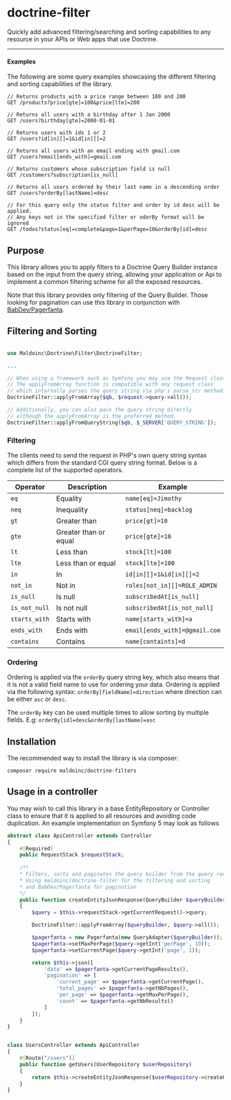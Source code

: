 # doctrine-filter

Quickly add advanced filtering/searching and sorting capabilities to any resource in your APIs or Web apps
that use Doctrine.

---

#### Examples

The following are some query examples showcasing the different filtering and sorting capabilities of the library.

```http request
// Returns products with a price range between 100 and 200
GET /products?price[gte]=100&price[lte]=200

// Returns all users with a birthday after 1 Jan 2000
GET /users?birthday[gte]=2000-01-01

// Returns users with ids 1 or 2
GET /users?id[in][]=1&id[in][]=2

// Returns all users with an email ending with gmail.com
GET /users?email[ends_with]=gmail.com

// Returns customers whose subscription field is null
GET /customers?subscription[is_null]

// Returns all users ordered by their last name in a descending order
GET /users?orderBy[lastName]=desc

// For this query only the status filter and order by id desc will be applied.
// Any keys not in the specified filter or oderBy format will be ignored
GET /todos?status[eq]=complete&page=1&perPage=10&orderBy[id]=desc
``` 

## Purpose

This library allows you to apply filters to a Doctrine Query Builder instance based on the input from the query string,
allowing your application or Api to implement a common filtering scheme for all the exposed resources.

Note that this library provides only filtering of the Query Builder. 
Those looking for pagination can use this library in conjunction with [BabDev/Pagerfanta](https://github.com/BabDev/Pagerfanta).

## Filtering and Sorting

```php

use Maldoinc\Doctrine\Filter\DoctrineFilter;

... 

// When using a framework such as Symfony you may use the Request class
// The applyFromArray function is compatible with any request class
// which internally parses the query string via php's parse_str method.
DoctrineFilter::applyFromArray($qb, $request->query->all());

// Additionally, you can also pass the query string directly
// although the applyFromArray is the preferred method.
DoctrineFilter::applyFromQueryString($qb, $_SERVER['QUERY_STRING']);
```

### Filtering

The clients need to send the request in PHP's own query string syntax which differs from the
standard CGI query string format. Below is a complete list of the supported operators.

| Operator        | Description           | Example
| --------------- | --------------------- | -----------------
| `eq`            | Equality              | `name[eq]=Jimothy`
| `neq`           | Inequality            | `status[neq]=backlog`
| `gt`            | Greater than          | `price[gt]=10`
| `gte`           | Greater than or equal | `price[gte]=10`
| `lt`            | Less than             | `stock[lt]=100`
| `lte`           | Less than or equal    | `stock[lte]=100`
| `in`            | In                    | `id[in][]=1&id[in][]=2`
| `not_in`        | Not in                | `roles[not_in][]=ROLE_ADMIN`
| `is_null`       | Is null               | `subscribedAt[is_null]`
| `is_not_null`   | Is not null           | `subscribedAt[is_not_null]`
| `starts_with`   | Starts with           | `name[starts_with]=a`
| `ends_with`     | Ends with             | `email[ends_with]=@gmail.com`
| `contains`      | Contains              | `name[containts]=d`

### Ordering

Ordering is applied via the `orderBy` query string key, which also means that it is not a valid field name to use 
for ordering your data. Ordering is applied via the following syntax: `orderBy[fieldName]=direction` where direction
can be either `asc` or `desc`. 

The `orderBy` key can be used multiple times to allow sorting by multiple fields.
E.g: `orderBy[id]=desc&orderBy[lastName]=asc`

## Installation

The recommended way to install the library is via composer:

```
composer require maldoinc/doctrine-filters
```

## Usage in a controller

You may wish to call this library in a base EntityRepository or Controller class to ensure that it is applied to all
resources and avoiding code duplication. An example implementation on Symfony 5 may look as follows

```php
abstract class ApiController extends Controller
{
    #[Required]
    public RequestStack $requestStack;
    
    /**
    * Filters, sorts and paginates the query builder from the query request parameters
    * Using maldoinc/doctrine-filter for the filtering and sorting 
    * and BabDev/Pagerfanta for pagination
    */
    public function createEntityJsonResponse(QueryBuilder $queryBuilder): JsonResponse
    {
        $query = $this->requestStack->getCurrentRequest()->query;

        DoctrineFilter::applyFromArray($queryBuilder, $query->all());

        $pagerfanta = new Pagerfanta(new QueryAdapter($queryBuilder));
        $pagerfanta->setMaxPerPage($query->getInt('perPage', 10));
        $pagerfanta->setCurrentPage($query->getInt('page', 1));

        return $this->json([
            'data' => $pagerfanta->getCurrentPageResults(),
            'pagination' => [
                'current_page' => $pagerfanta->getCurrentPage(),
                'total_pages' => $pagerfanta->getNbPages(),
                'per_page' => $pagerfanta->getMaxPerPage(),
                'count' => $pagerfanta->getNbResults()
            ]
        ]);
    }
}


class UsersController extends ApiController
{
    #[Route("/users")]
    public function getUsers(UserRepository $userRepository)
    { 
        return $this->createEntityJsonResponse($userRepository->createQueryBuilder('u'))
    }
}
```

